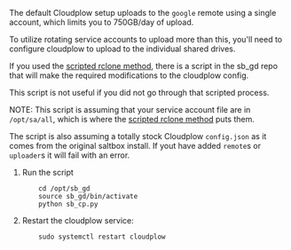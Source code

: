 The default Cloudplow setup uploads to the `google` remote using a single account, which limits you to 750GB/day of upload.

To utilize rotating service accounts to upload more than this, you'll need to configure cloudplow to upload to the individual shared drives.

If you used the [scripted rclone method](rclone-manual.md), there is a script in the sb_gd repo that will make the required modifications to the cloudplow config.

This script is not useful if you did not go through that scripted process.

NOTE: This script is assuming that your service account file are in `/opt/sa/all`, which is where the [scripted rclone method](rclone-manual.md) puts them.

The script is also assuming a totally stock Cloudplow `config.json` as it comes from the original saltbox install.  If yout have added `remote`s or `uploader`s it will fail with an error.

1. Run the script

    ```
        cd /opt/sb_gd
        source sb_gd/bin/activate
        python sb_cp.py
    ```

2. Restart the cloudplow service:

    ```
        sudo systemctl restart cloudplow
    ```

